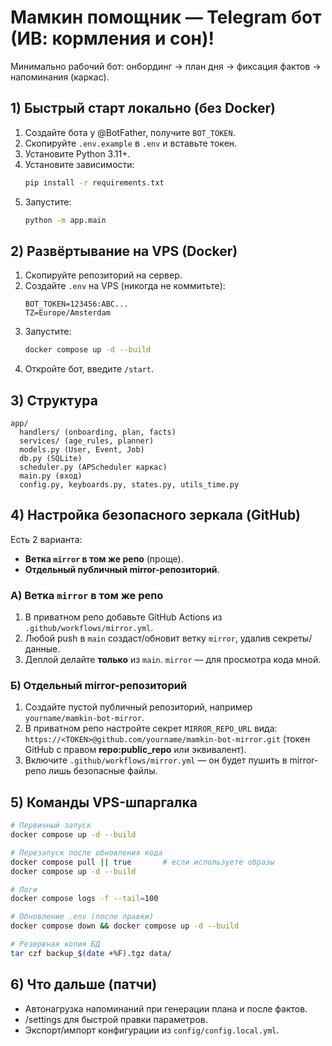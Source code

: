 # Мамкин помощник — Telegram бот (ИВ: кормления и сон)!

Минимально рабочий бот: онбординг → план дня → фиксация фактов → напоминания (каркас).

## 1) Быстрый старт локально (без Docker)
1. Создайте бота у @BotFather, получите `BOT_TOKEN`.
2. Скопируйте `.env.example` в `.env` и вставьте токен.
3. Установите Python 3.11+.
4. Установите зависимости:
   ```bash
   pip install -r requirements.txt
   ```
5. Запустите:
   ```bash
   python -m app.main
   ```

## 2) Развёртывание на VPS (Docker)
1. Скопируйте репозиторий на сервер.
2. Создайте `.env` на VPS (никогда не коммитьте):
   ```env
   BOT_TOKEN=123456:ABC...
   TZ=Europe/Amsterdam
   ```
3. Запустите:
   ```bash
   docker compose up -d --build
   ```
4. Откройте бот, введите `/start`.

## 3) Структура
```
app/
  handlers/ (onboarding, plan, facts)
  services/ (age_rules, planner)
  models.py (User, Event, Job)
  db.py (SQLite)
  scheduler.py (APScheduler каркас)
  main.py (вход)
  config.py, keyboards.py, states.py, utils_time.py
```

## 4) Настройка безопасного зеркала (GitHub)
Есть 2 варианта:
- **Ветка `mirror` в том же репо** (проще).
- **Отдельный публичный mirror-репозиторий**.

### А) Ветка `mirror` в том же репо
1. В приватном репо добавьте GitHub Actions из `.github/workflows/mirror.yml`.
2. Любой push в `main` создаст/обновит ветку `mirror`, удалив секреты/данные.
3. Деплой делайте **только** из `main`. `mirror` — для просмотра кода мной.

### Б) Отдельный mirror-репозиторий
1. Создайте пустой публичный репозиторий, например `yourname/mamkin-bot-mirror`.
2. В приватном репо настройте секрет `MIRROR_REPO_URL` вида:
   `https://<TOKEN>@github.com/yourname/mamkin-bot-mirror.git`
   (токен GitHub с правом **repo:public_repo** или эквивалент).
3. Включите `.github/workflows/mirror.yml` — он будет пушить в mirror-репо лишь безопасные файлы.

## 5) Команды VPS-шпаргалка
```bash
# Первичный запуск
docker compose up -d --build

# Перезапуск после обновления кода
docker compose pull || true       # если используете образы
docker compose up -d --build

# Логи
docker compose logs -f --tail=100

# Обновление .env (после правки)
docker compose down && docker compose up -d --build

# Резервная копия БД
tar czf backup_$(date +%F).tgz data/
```

## 6) Что дальше (патчи)
- Автонагрузка напоминаний при генерации плана и после фактов.
- /settings для быстрой правки параметров.
- Экспорт/импорт конфигурации из `config/config.local.yml`.
